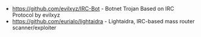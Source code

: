 - https://github.com/evilxyz/IRC-Bot - Botnet Trojan Based on IRC Protocol by evilxyz
- https://github.com/eurialo/lightaidra - Lightaidra, IRC-based mass router scanner/exploiter

